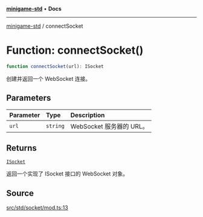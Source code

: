 [**minigame-std**](../README.md) • **Docs**

***

[minigame-std](../README.md) / connectSocket

# Function: connectSocket()

```ts
function connectSocket(url): ISocket
```

创建并返回一个 WebSocket 连接。

## Parameters

| Parameter | Type | Description |
| :------ | :------ | :------ |
| `url` | `string` | WebSocket 服务器的 URL。 |

## Returns

[`ISocket`](../interfaces/ISocket.md)

返回一个实现了 ISocket 接口的 WebSocket 对象。

## Source

[src/std/socket/mod.ts:13](https://github.com/JiangJie/minigame-std/blob/1bf3ee8cf3321353e47e032c8721e63dd3e21497/src/std/socket/mod.ts#L13)
